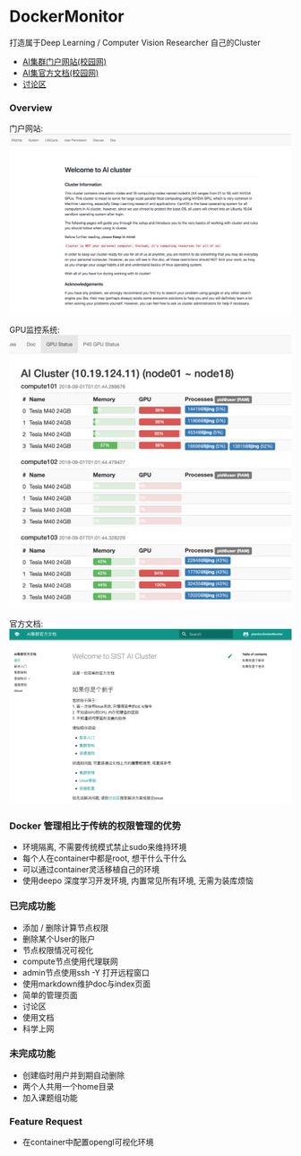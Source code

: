 # DockerMonitor
打造属于Deep Learning / Computer Vision Researcher 自己的Cluster
* [AI集群门户网站(校园网)](http://10.19.124.11:8899)
* [AI集官方文档(校园网)](http://10.19.124.11:8898)
* [讨论区](https://github.com/piaozhx/DockerMonitor/issues)

### Overview
门户网站:
![](show/show.png)

GPU监控系统:
![](show/gpu_page.png)

官方文档:
![](show/doc_page.png)




### Docker 管理相比于传统的权限管理的优势
* 环境隔离, 不需要传统模式禁止sudo来维持环境
* 每个人在container中都是root, 想干什么干什么
* 可以通过container灵活移植自己的环境
* 使用deepo 深度学习开发环境, 内置常见所有环境, 无需为装库烦恼


### 已完成功能
* 添加 / 删除计算节点权限
* 删除某个User的账户
* 节点权限情况可视化
* compute节点使用代理联网
* admin节点使用ssh -Y 打开远程窗口
* 使用markdown维护doc与index页面
* 简单的管理页面
* 讨论区
* 使用文档
* 科学上网


### 未完成功能
* 创建临时用户并到期自动删除
* 两个人共用一个home目录
* 加入课题组功能


### Feature Request
* 在container中配置opengl可视化环境